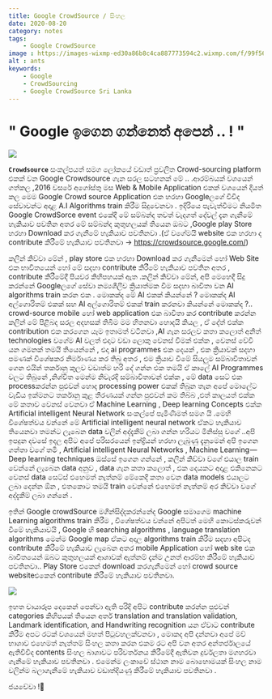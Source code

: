 ```yaml
---
title: Google CrowdSource / සිංහල
date: 2020-08-20 
category: notes
tags:
    - Google CrowdSource
image : https://images-wixmp-ed30a86b8c4ca887773594c2.wixmp.com/f/99f56b87-b792-4bdb-aa39-afad37493ec4/dedql4x-06dde0d4-2ae4-4694-927e-927811b8876e.jpg/v1/fill/w_850,h_480,q_75,strp/ants_by_pikaole_dedql4x-fullview.jpg?token=eyJ0eXAiOiJKV1QiLCJhbGciOiJIUzI1NiJ9.eyJzdWIiOiJ1cm46YXBwOjdlMGQxODg5ODIyNjQzNzNhNWYwZDQxNWVhMGQyNmUwIiwiaXNzIjoidXJuOmFwcDo3ZTBkMTg4OTgyMjY0MzczYTVmMGQ0MTVlYTBkMjZlMCIsIm9iaiI6W1t7ImhlaWdodCI6Ijw9NDgwIiwicGF0aCI6IlwvZlwvOTlmNTZiODctYjc5Mi00YmRiLWFhMzktYWZhZDM3NDkzZWM0XC9kZWRxbDR4LTA2ZGRlMGQ0LTJhZTQtNDY5NC05MjdlLTkyNzgxMWI4ODc2ZS5qcGciLCJ3aWR0aCI6Ijw9ODUwIn1dXSwiYXVkIjpbInVybjpzZXJ2aWNlOmltYWdlLm9wZXJhdGlvbnMiXX0.ZC__K9rjkc_mAAJIti2adQs9YEKQij1graVLEg2fvzE 
alt : ants
keywords:
    - Google   
    - CrowdSourcing
    - Google CrowdSource Sri Lanka
---
```

# " Google ඉගෙන ගන්නෙත් අපෙන් .. ! "

![](https://i.ytimg.com/vi/zz9TxgBQ-sE/maxresdefault.jpg)

 **`Crowdsource`** සංකල්පයත් සමග ලෝකයේ වඩාත් ප්‍රචලිත Crowd-sourcing platform එකක් වන Google Crowdsource ගැන සරල සටහනක් මේ .. .ආරම්බයක් වශයෙන් ගත්කල ,2016 වසරේ අගෝස්තු මස Web & Mobile Application එකක් වශයෙන් දියත් කල මෙම Google Crowd source Application එක හරහා Googleලගේ විවිද සේවාවන්ට අදාළ A.I Algorithms train කිරීම සිදුවෙනවා . ඉදිරියෙ පැවැත්වීමට නියමිත Google CrowdSorce event එකේදී මේ සම්බන්ද තවත් වැදගත් දේවල් දැන ගැනීමේ හැකියාව පවතින අතර මේ සම්බන්ද කුතුහලයක් තියෙන ඔබට ,Google play Store හරහා Download කර ගැනීමේ හැකියාව පවතිනවා .(ඒ වගේමයි website එක හරහා ද contribute කිරීමේ හැකියාව පවතිනවා -> https://crowdsource.google.com/)

 කලින් කිව්වා මේන් , play store එක හරහා Download කර ගැනීමෙන් හෝ Web Site එක භාවිතයෙන් හෝ මේ සදහා contribute කිරීමේ හැකියාව පවතින අතර , contribute කිරීමේදී පියවර කිහිපහයක් ඇත .කලින් කිව්වා මේන්, අපි මෙහෙදී සිදු කරන්නේ Googleලගේ සේවා නම්‍යශීලීව ක්‍රියාත්මක වීම සදහා බාවිතා වන AI algorithms train කරන එක . මොකක්ද මේ AI එකක් කියන්නේ ? මොකක්ද AI අල්ගොරිතම් එකක් සහ AI අල්ගොරිතම් එකක් train කරනවා කියන්නේ මොකක්ද ?.. crowd-source mobile හෝ web application එක බාවිතා කර contribute කරන්න කලින් මේ පිළිබද සරල අදහසක් තිබීම මම හිතනවා හොදයි කියල , ඒ දේත් එක්ක contribution එක කරගෙන යෑම ඉතාමත් වටිනවා ,AI ගැන සරලව කතා කලොත් අනිත් technologies වගේම AI වලත් එදාට වඩා ලොකු වෙනස් වීමක් එක්ක , වෙනස් වේවි යන ගමනක් තමයි තියෙන්නේ , එදා ai programmes එක දෙයක් , එක ක්‍රියාවක් සදහා පමණක් විශේෂකර නිර්මාණය කර තිබු අතර , එම ක්‍රියාව වීමේ සියලුම සම්බාවිතාවන් ගෙන එයින් තර්කානු කුලව වඩාත්ම හරි දේ ගන්න එක තමයි ඒ කාලේ AI Programmes වලට තිබුනේ ,නිශ්චිත මෙන්ම නිවැරදි සම්බාවිතාවන් එක්ක , මේ data සෙට් එක processකරන්න පුළුවන් හොද processing power එකක් තිබුන තැන අපේ මොලේට වැඩිය ඉක්මනට තර්කානු කුළ තීරණයක් ගන්න පුළුවන් කම තිබ්බ ,එත් කාලයත් එක්ක මේ කතාව වෙනස් වෙනවා ඒ Machine Learning , Deep learning Concepts එක්ක Artificial intelligent Neural Network සංකල්පේ පැමිණීමත් සමග යි .මෙහි විශේෂත්වය වන්නේ මේ Artificial intelligent neural network ඒකට හැකියාව තියෙනවා තමන්ට ලැබෙන data වලින් අද්දැකීම් ලබා ගන්න හරියට මිනිස්සු වගේ ..අපි ඉපදුන දවසේ ඉදල අපිට අපේ පරිසරයෙන් ඉන්ද්‍රියන් හරහා ලැබුණු දැනුමෙන් අපි ඉගෙන ගත්තා වගේ තමි , Artificial intelligent Neural Networks , Machine Learning — Deep learning techniques ඔස්සේ ඉගෙන ගන්නේ , කලින් කිව්වා වගේ එයාල train වෙන්නේ ලැබෙන data අනුව , data ගැන කතා කලොත් , එක දෙයකට අදාළ එකිනෙකට වෙනස් data සෙට්ස් එහෙමත් නැත්නම් මේකෙදි කතා වෙන data models එයාලට ලබා දෙන්න ඕන , එතකොට තමයි train වෙන්නේ එහෙමත් නැත්නම් අර කිව්වා වගේ අද්දැකීම් ලබා ගන්නේ .

 ඉතින් Google crowdSource මගින්සිද්දකරන්නේද Google සමාගෙම machine Learning algorithms train කිරීම , විශේෂත්වය වන්නේ අපිටත් මෙහි කොටස්කරුවන් වීමේ හැකියාවයි , Google හි searching algorithms , language translation algorithms මෙන්ම Google map ඒකට අදාල algorithms train කිරීම සදහා අපිටද contribute කිරීමේ හැකියාව ලැබෙන අතර mobile Application හෝ web site එක බාවිතයෙන් ඔබට කුතුහලයක් ආශාවක් ඇත්නම් දැන්ම උනත් ආරම්භ කිරීමේ හැකියාව පවතිනවා.. Play Store එකෙන් download කරගැනීමෙන් හෝ crowd source websiteඑකෙන් contribute කිරීමේ හැකියාව පවතිනවා.

![](https://media.geeksforgeeks.org/wp-content/uploads/20200423160500/image1-21.png)

 ඉහත චායාරූප දෙකෙන් පෙන්වා ඇති පරිදි අපිට contribute කරන්න පුළුවන් categories කිහිපයක් තියෙන අතර් translation and translation validation, Landmark identification, and Handwriting recognition යන ඒවාට contribute කිරීම අපට රටක් වශයෙන් මහත් පිටුවහලක්වනවා , මොකද අපි දන්නවා අපේ මව් භාශාව එහෙමත් නැත්තම් සිංහල කතා කරන එකම රට අපි වන අතර අන්තර්ජාලයේ ඇතිවිවිද contents සිංහල බාශාවට පරිවර්තනය කිරීමේදී ඇතිවන දුර්වලතා මගහරවා ගැනීමේ හැකියාව පවතිනවා . එමෙන්ම ලංකාවේ ස්ථාන නාම බොහොමයක් සිංහල නාම වලින්ම බලාගැනීමේ හැකියාව වඩාත්දියණු කිරීමේ හැකියාව පවතිනවා .

  ජයවේවා !🤍
